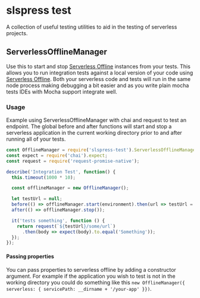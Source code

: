 # slspress test

A collection of useful testing utilities to aid in the testing of serverless projects.

## ServerlessOfflineManager
Use this to start and stop [Serverless Offline](https://github.com/dherault/serverless-offline) instances from your tests. 
This allows you to run integration tests against a local version of your code using 
[Serverless Offline](https://github.com/dherault/serverless-offline). Both your serverless code and
tests will run in the same node process making debugging a bit easier and as you write plain mocha tests IDEs 
with Mocha support integrate well. 

### Usage
Example using ServerlessOfflineManager with chai and request to test an endpoint. The global before and after functions
will start and stop a serverless application in the current working directory prior to and after running all of your tests. 

```javascript
const OfflineManager = require('slspress-test').ServerlessOfflineManager;
const expect = require('chai').expect;
const request = require('request-promise-native');

describe('Integration Test', function() {
  this.timeout(1000 * 10);

  const offlineManager = new OfflineManager();

  let testUrl = null;
  before(() => offlineManager.start(environment).then(url => testUrl = url));
  after(() => offlineManager.stop());

  it('tests something', function () {
    return request(`${testUrl}/some/url`)
      .then(body => expect(body).to.equal('Something'));
  });
});
```
#### Passing properties
You can pass properties to serverless offline by adding a constructor argument. For example if the application 
you wish to test is not in the working directory you could do something like this `new OfflineManager({ serverless: { servicePath: __dirname + '/your-app' }})`.




